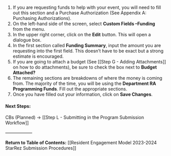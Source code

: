 1. If you are requesting funds to help with your event, you will need to fill out this section and a Purchase Authorization (See Appendix A: Purchasing Authorizations).
2. On the left-hand side of the screen, select **Custom Fields –Funding** from the menu.
3. In the upper right corner, click on the **Edit** button. This will open a dialogue box.
4. In the first section called **Funding Summary**, input the amount you are requesting into the first field. This doesn’t have to be exact but a strong estimate is encouraged.
5. If you are going to attach a budget (See [[Step G - Adding Attachments]] on how to do attachments), be sure to check the box next to **Budget Attached?**
6. The remaining sections are breakdowns of where the money is coming from. The majority of the time, you will be using the **Department RA Programming Funds**. Fill out the appropriate sections.
7. Once you have filled out your information, click on **Save Changes**.

#### Next Steps:
CBs (Planned) -> [[Step L - Submitting in the Program Submission Workflow]]

——————

**Return to Table of Contents:**
[[Resident Engagement Model 2023-2024 StarRez Submission Procedures]]